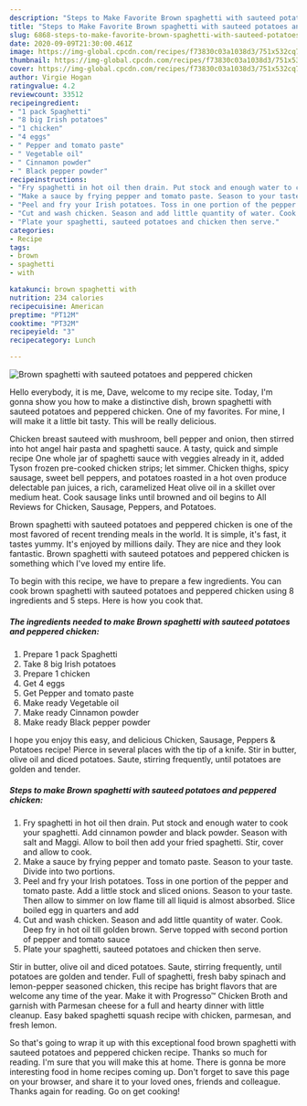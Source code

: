 ```yaml
---
description: "Steps to Make Favorite Brown spaghetti with sauteed potatoes and peppered chicken"
title: "Steps to Make Favorite Brown spaghetti with sauteed potatoes and peppered chicken"
slug: 6868-steps-to-make-favorite-brown-spaghetti-with-sauteed-potatoes-and-peppered-chicken
date: 2020-09-09T21:30:00.461Z
image: https://img-global.cpcdn.com/recipes/f73830c03a1038d3/751x532cq70/brown-spaghetti-with-sauteed-potatoes-and-peppered-chicken-recipe-main-photo.jpg
thumbnail: https://img-global.cpcdn.com/recipes/f73830c03a1038d3/751x532cq70/brown-spaghetti-with-sauteed-potatoes-and-peppered-chicken-recipe-main-photo.jpg
cover: https://img-global.cpcdn.com/recipes/f73830c03a1038d3/751x532cq70/brown-spaghetti-with-sauteed-potatoes-and-peppered-chicken-recipe-main-photo.jpg
author: Virgie Hogan
ratingvalue: 4.2
reviewcount: 33512
recipeingredient:
- "1 pack Spaghetti"
- "8 big Irish potatoes"
- "1 chicken"
- "4 eggs"
- " Pepper and tomato paste"
- " Vegetable oil"
- " Cinnamon powder"
- " Black pepper powder"
recipeinstructions:
- "Fry spaghetti in hot oil then drain. Put stock and enough water to cook your spaghetti. Add cinnamon powder and black powder. Season with salt and Maggi. Allow to boil then add your fried spaghetti. Stir, cover and allow to cook."
- "Make a sauce by frying pepper and tomato paste. Season to your taste. Divide into two portions."
- "Peel and fry your Irish potatoes. Toss in one portion of the pepper and tomato paste. Add a little stock and sliced onions. Season to your taste. Then allow to simmer on low flame till all liquid is almost absorbed. Slice boiled egg in quarters and add"
- "Cut and wash chicken. Season and add little quantity of water. Cook. Deep fry in hot oil till golden brown. Serve topped with second portion of pepper and tomato sauce"
- "Plate your spaghetti, sauteed potatoes and chicken then serve."
categories:
- Recipe
tags:
- brown
- spaghetti
- with

katakunci: brown spaghetti with 
nutrition: 234 calories
recipecuisine: American
preptime: "PT12M"
cooktime: "PT32M"
recipeyield: "3"
recipecategory: Lunch

---
```



![Brown spaghetti with sauteed potatoes and peppered chicken](https://img-global.cpcdn.com/recipes/f73830c03a1038d3/751x532cq70/brown-spaghetti-with-sauteed-potatoes-and-peppered-chicken-recipe-main-photo.jpg)

Hello everybody, it is me, Dave, welcome to my recipe site. Today, I'm gonna show you how to make a distinctive dish, brown spaghetti with sauteed potatoes and peppered chicken. One of my favorites. For mine, I will make it a little bit tasty. This will be really delicious.

Chicken breast sauteed with mushroom, bell pepper and onion, then stirred into hot angel hair pasta and spaghetti sauce. A tasty, quick and simple recipe One whole jar of spaghetti sauce with veggies already in it, added Tyson frozen pre-cooked chicken strips; let simmer. Chicken thighs, spicy sausage, sweet bell peppers, and potatoes roasted in a hot oven produce delectable pan juices, a rich, caramelized Heat olive oil in a skillet over medium heat. Cook sausage links until browned and oil begins to All Reviews for Chicken, Sausage, Peppers, and Potatoes.

Brown spaghetti with sauteed potatoes and peppered chicken is one of the most favored of recent trending meals in the world. It is simple, it's fast, it tastes yummy. It's enjoyed by millions daily. They are nice and they look fantastic. Brown spaghetti with sauteed potatoes and peppered chicken is something which I've loved my entire life.


To begin with this recipe, we have to prepare a few ingredients. You can cook brown spaghetti with sauteed potatoes and peppered chicken using 8 ingredients and 5 steps. Here is how you cook that.

<!--inarticleads1-->

##### The ingredients needed to make Brown spaghetti with sauteed potatoes and peppered chicken:

1. Prepare 1 pack Spaghetti
1. Take 8 big Irish potatoes
1. Prepare 1 chicken
1. Get 4 eggs
1. Get  Pepper and tomato paste
1. Make ready  Vegetable oil
1. Make ready  Cinnamon powder
1. Make ready  Black pepper powder


I hope you enjoy this easy, and delicious Chicken, Sausage, Peppers &amp; Potatoes recipe! Pierce in several places with the tip of a knife. Stir in butter, olive oil and diced potatoes. Saute, stirring frequently, until potatoes are golden and tender. 

<!--inarticleads2-->

##### Steps to make Brown spaghetti with sauteed potatoes and peppered chicken:

1. Fry spaghetti in hot oil then drain. Put stock and enough water to cook your spaghetti. Add cinnamon powder and black powder. Season with salt and Maggi. Allow to boil then add your fried spaghetti. Stir, cover and allow to cook.
1. Make a sauce by frying pepper and tomato paste. Season to your taste. Divide into two portions.
1. Peel and fry your Irish potatoes. Toss in one portion of the pepper and tomato paste. Add a little stock and sliced onions. Season to your taste. Then allow to simmer on low flame till all liquid is almost absorbed. Slice boiled egg in quarters and add
1. Cut and wash chicken. Season and add little quantity of water. Cook. Deep fry in hot oil till golden brown. Serve topped with second portion of pepper and tomato sauce
1. Plate your spaghetti, sauteed potatoes and chicken then serve.


Stir in butter, olive oil and diced potatoes. Saute, stirring frequently, until potatoes are golden and tender. Full of spaghetti, fresh baby spinach and lemon-pepper seasoned chicken, this recipe has bright flavors that are welcome any time of the year. Make it with Progresso™ Chicken Broth and garnish with Parmesan cheese for a full and hearty dinner with little cleanup. Easy baked spaghetti squash recipe with chicken, parmesan, and fresh lemon. 

So that's going to wrap it up with this exceptional food brown spaghetti with sauteed potatoes and peppered chicken recipe. Thanks so much for reading. I'm sure that you will make this at home. There is gonna be more interesting food in home recipes coming up. Don't forget to save this page on your browser, and share it to your loved ones, friends and colleague. Thanks again for reading. Go on get cooking!
